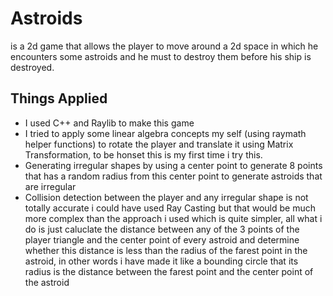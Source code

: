# Astroids
is a 2d game that allows the player to move around a 2d space in which he encounters some astroids and he must to destroy them before his ship is destroyed.

<h2>Things Applied</h2>
<ul>
	<li>I used C++ and Raylib to make this game</li>
	<li>I tried to apply some linear algebra concepts my self (using raymath helper functions) to rotate the player and translate it using Matrix Transformation, to be honset this is my first time i try this.</li>
	<li>Generating irregular shapes by using a center point to generate 8 points that has a random radius from this center point to generate astroids that are irregular</li>
	<li>Collision detection between the player and any irregular shape is not totally accurate i could have used Ray Casting but that would be much more complex than the approach i used which is quite simpler, all what i do is just caluclate the distance between any of the 3 points of the player triangle and the center point of every astroid and determine whether this distance is less than the radius of the farest point in the astroid, in other words i have made it like a bounding circle that its radius is the distance between the farest point and the center point of the astroid</li>
</ul>